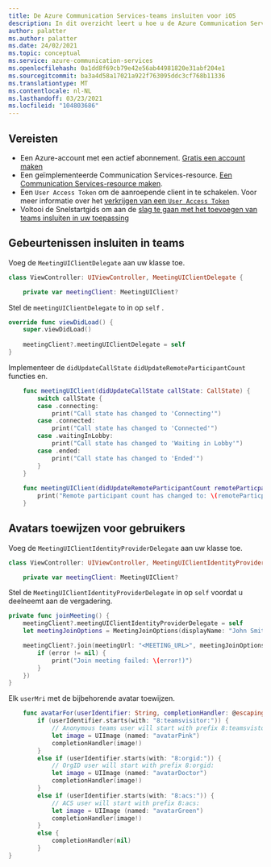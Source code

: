 ```yaml
---
title: De Azure Communication Services-teams insluiten voor iOS
description: In dit overzicht leert u hoe u de Azure Communication Services-teams bibliotheek voor iOS kunt gebruiken.
author: palatter
ms.author: palatter
ms.date: 24/02/2021
ms.topic: conceptual
ms.service: azure-communication-services
ms.openlocfilehash: 0a1dd8f69cb79e42e56ab44981820e31abf204e1
ms.sourcegitcommit: ba3a4d58a17021a922f763095ddc3cf768b11336
ms.translationtype: MT
ms.contentlocale: nl-NL
ms.lasthandoff: 03/23/2021
ms.locfileid: "104803686"
---
```

## <a name="prerequisites"></a>Vereisten

- Een Azure-account met een actief abonnement. [Gratis een account maken](https://azure.microsoft.com/free/?WT.mc_id=A261C142F) 
- Een geïmplementeerde Communication Services-resource. [Een Communication Services-resource maken](../../create-communication-resource.md).
- Een `User Access Token` om de aanroepende client in te schakelen. Voor meer informatie over het [verkrijgen van een `User Access Token`](../../access-tokens.md)
- Voltooi de Snelstartgids om aan de [slag te gaan met het toevoegen van teams insluiten in uw toepassing](../getting-started-with-teams-embed.md)

## <a name="teams-embed-events"></a>Gebeurtenissen insluiten in teams

Voeg de `MeetingUIClientDelegate` aan uw klasse toe.

```swift
class ViewController: UIViewController, MeetingUIClientDelegate {

    private var meetingClient: MeetingUIClient?
```

Stel de `meetingUIClientDelegate` to in op `self` .

```swift
override func viewDidLoad() {
    super.viewDidLoad()
    
    meetingClient?.meetingUIClientDelegate = self
}
```

Implementeer de `didUpdateCallState` `didUpdateRemoteParticipantCount` functies en.

```swift
    func meetingUIClient(didUpdateCallState callState: CallState) {
        switch callState {
        case .connecting:
            print("Call state has changed to 'Connecting'")
        case .connected:
            print("Call state has changed to 'Connected'")
        case .waitingInLobby:
            print("Call state has changed to 'Waiting in Lobby'")
        case .ended:
            print("Call state has changed to 'Ended'")
        }
    }
    
    func meetingUIClient(didUpdateRemoteParticipantCount remoteParticpantCount: UInt) {
        print("Remote participant count has changed to: \(remoteParticpantCount)")
    }
```

## <a name="assigning-avatars-for-users"></a>Avatars toewijzen voor gebruikers

Voeg de `MeetingUIClientIdentityProviderDelegate` aan uw klasse toe.

```swift
class ViewController: UIViewController, MeetingUIClientIdentityProviderDelegate {

    private var meetingClient: MeetingUIClient?
```

Stel de `MeetingUIClientIdentityProviderDelegate` in op `self` voordat u deelneemt aan de vergadering.

```swift
private func joinMeeting() {
    meetingClient?.meetingUIClientIdentityProviderDelegate = self
    let meetingJoinOptions = MeetingJoinOptions(displayName: "John Smith")

    meetingClient?.join(meetingUrl: "<MEETING_URL>", meetingJoinOptions: meetingJoinOptions, completionHandler: { (error: Error?) in
        if (error != nil) {
            print("Join meeting failed: \(error!)")
        }
    })
}
```

Elk `userMri` met de bijbehorende avatar toewijzen.

```swift
    func avatarFor(userIdentifier: String, completionHandler: @escaping (UIImage?) -> Void) {
        if (userIdentifier.starts(with: "8:teamsvisitor:")) {
            // Anonymous teams user will start with prefix 8:teamsvistor:
            let image = UIImage (named: "avatarPink")
            completionHandler(image!)
        }
        else if (userIdentifier.starts(with: "8:orgid:")) {
            // OrgID user will start with prefix 8:orgid:
            let image = UIImage (named: "avatarDoctor")
            completionHandler(image!)
        }
        else if (userIdentifier.starts(with: "8:acs:")) {
            // ACS user will start with prefix 8:acs:
            let image = UIImage (named: "avatarGreen")
            completionHandler(image!)
        }
        else {
            completionHandler(nil)
        }
}
```